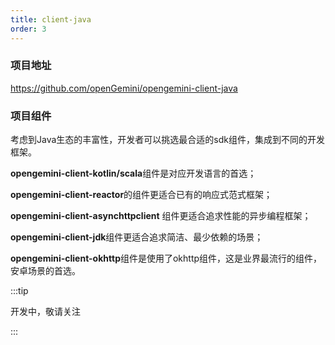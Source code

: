 ```yaml
---
title: client-java
order: 3
---
```


### **项目地址**

https://github.com/openGemini/opengemini-client-java

### 项目组件

考虑到Java生态的丰富性，开发者可以挑选最合适的sdk组件，集成到不同的开发框架。

**opengemini-client-kotlin/scala**组件是对应开发语言的首选；

**opengemini-client-reactor**的组件更适合已有的响应式范式框架；

**opengemini-client-asynchttpclient** 组件更适合追求性能的异步编程框架；

**opengemini-client-jdk**组件更适合追求简洁、最少依赖的场景；

**opengemini-client-okhttp**组件是使用了okhttp组件，这是业界最流行的组件，安卓场景的首选。



:::tip

开发中，敬请关注

:::
